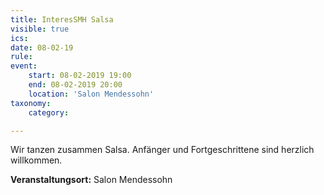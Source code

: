 ```yaml
---
title: InteresSMH Salsa
visible: true
ics: 
date: 08-02-19
rule: 
event:
	start: 08-02-2019 19:00
	end: 08-02-2019 20:00
	location: 'Salon Mendessohn'
taxonomy:
	category: 

---
```

Wir tanzen zusammen Salsa. Anfänger und Fortgeschrittene sind herzlich willkommen.


**Veranstaltungsort:** Salon Mendessohn

